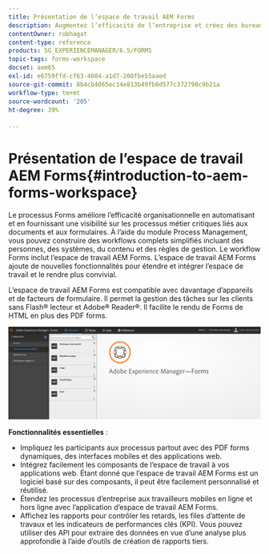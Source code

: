 ```yaml
---
title: Présentation de l’espace de travail AEM Forms
description: Augmentez l’efficacité de l’entreprise et créez des bureaux sans papier grâce à l’automatisation des processus d’entreprise à l’aide de l’espace de travail AEM Forms LiveCycle.
contentOwner: robhagat
content-type: reference
products: SG_EXPERIENCEMANAGER/6.5/FORMS
topic-tags: forms-workspace
docset: aem65
exl-id: e6759ffd-cf63-4684-a1d7-208fbe55aaed
source-git-commit: 8b4cb4065ec14e813b49fb0d577c372790c9b21a
workflow-type: tm+mt
source-wordcount: '205'
ht-degree: 39%

---
```


# Présentation de l’espace de travail AEM Forms{#introduction-to-aem-forms-workspace}

Le processus Forms améliore l’efficacité organisationnelle en automatisant et en fournissant une visibilité sur les processus métier critiques liés aux documents et aux formulaires. À l’aide du module Process Management, vous pouvez construire des workflows complets simplifiés incluant des personnes, des systèmes, du contenu et des règles de gestion. Le workflow Forms inclut l’espace de travail AEM Forms. L’espace de travail AEM Forms ajoute de nouvelles fonctionnalités pour étendre et intégrer l’espace de travail et le rendre plus convivial.

L’espace de travail AEM Forms est compatible avec davantage d’appareils et de facteurs de formulaire. Il permet la gestion des tâches sur les clients sans Flash® lecteur et Adobe® Reader®. Il facilite le rendu de Forms de HTML en plus des PDF forms.

![html-ws](assets/html-ws.png)

**Fonctionnalités essentielles** :

* Impliquez les participants aux processus partout avec des PDF forms dynamiques, des interfaces mobiles et des applications web.
* Intégrez facilement les composants de l’espace de travail à vos applications web. Étant donné que l’espace de travail AEM Forms est un logiciel basé sur des composants, il peut être facilement personnalisé et réutilisé.
* Étendez les processus d’entreprise aux travailleurs mobiles en ligne et hors ligne avec l’application d’espace de travail AEM Forms.
* Affichez les rapports pour contrôler les retards, les files d’attente de travaux et les indicateurs de performances clés (KPI). Vous pouvez utiliser des API pour extraire des données en vue d’une analyse plus approfondie à l’aide d’outils de création de rapports tiers.
